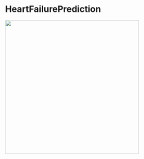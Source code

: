 # HeartFailurePrediction

<img src="https://www.cedars-sinai.org/content/dam/cedars-sinai/blog/2017/04/defining-heart-attack.jpg" width=430>
